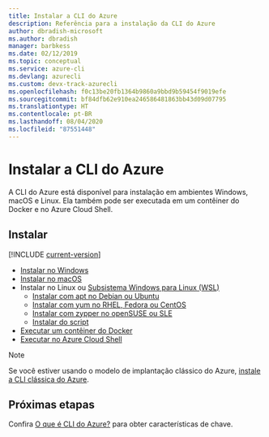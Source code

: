 ```yaml
---
title: Instalar a CLI do Azure
description: Referência para a instalação da CLI do Azure
author: dbradish-microsoft
ms.author: dbradish
manager: barbkess
ms.date: 02/12/2019
ms.topic: conceptual
ms.service: azure-cli
ms.devlang: azurecli
ms.custom: devx-track-azurecli
ms.openlocfilehash: f0c13be20fb1364b9860a9bbd9b59454f9019efe
ms.sourcegitcommit: bf84dfb62e910ea246586481863bb43d09d07795
ms.translationtype: HT
ms.contentlocale: pt-BR
ms.lasthandoff: 08/04/2020
ms.locfileid: "87551448"
---
```

# <a name="install-the-azure-cli"></a>Instalar a CLI do Azure

A CLI do Azure está disponível para instalação em ambientes Windows, macOS e Linux.  Ela também pode ser executada em um contêiner do Docker e no Azure Cloud Shell.

## <a name="install"></a>Instalar

[!INCLUDE [current-version](includes/current-version.md)]

* [Instalar no Windows](install-azure-cli-windows.md)
* [Instalar no macOS](install-azure-cli-macos.md)
* Instalar no Linux ou [Subsistema Windows para Linux (WSL)](/windows/wsl/about)
  * [Instalar com apt no Debian ou Ubuntu](install-azure-cli-apt.md)
  * [Instalar com yum no RHEL, Fedora ou CentOS](install-azure-cli-yum.md)
  * [Instalar com zypper no openSUSE ou SLE](install-azure-cli-zypper.md)
  * [Instalar do script](install-azure-cli-linux.md)
* [Executar um contêiner do Docker](run-azure-cli-docker.md)
* [Executar no Azure Cloud Shell](/azure/cloud-shell/quickstart)

> [!NOTE]
> Se você estiver usando o modelo de implantação clássico do Azure, [instale a CLI clássica do Azure](install-classic-cli.md).

## <a name="next-steps"></a>Próximas etapas

Confira [O que é CLI do Azure?](what-is-azure-cli.md) para obter características de chave.
